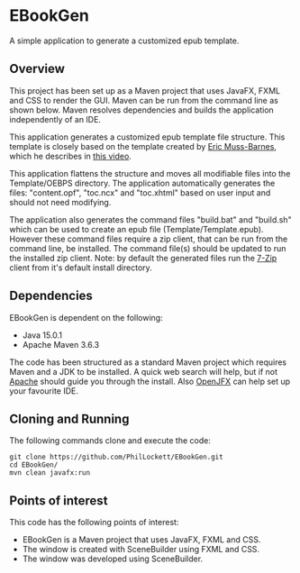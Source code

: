 # EBookGen
A simple application to generate a customized epub template.

## Overview
This project has been set up as a Maven project that uses JavaFX, FXML and 
CSS to render the GUI. Maven can be run from the command line as shown below.
Maven resolves dependencies and builds the application independently of an IDE.

This application generates a customized epub template file structure. This 
template is closely based on the template created by 
[Eric Muss-Barnes](http://www.EricMuss-Barnes.com), which he describes in 
[this video](https://www.youtube.com/watch?v=EiUMb7bgYeQ&t=2s).

This application flattens the structure and moves all modifiable files into the
Template/OEBPS directory. The application automatically generates the files: 
"content.opf", "toc.ncx" and "toc.xhtml" based on user input and should not 
need modifying.

The application also generates the command files "build.bat" and "build.sh" 
which can be used to create an epub file (Template/Template.epub). However 
these command files require a zip client, that can be run from the command 
line, be installed. The command file(s) should be updated to run the 
installed zip client. Note: by default the generated files run the 
[7-Zip](https://www.7-zip.org/) client from it's default install directory.

## Dependencies
EBookGen is dependent on the following:

  * Java 15.0.1
  * Apache Maven 3.6.3

The code has been structured as a standard Maven project which requires Maven 
and a JDK to be installed. A quick web search will help, but if not 
[Apache](https://maven.apache.org/install.html) should guide you through the
install. Also [OpenJFX](https://openjfx.io/openjfx-docs/) can help set up your 
favourite IDE.

## Cloning and Running
The following commands clone and execute the code:

    git clone https://github.com/PhilLockett/EBookGen.git
	cd EBookGen/
	mvn clean javafx:run

## Points of interest
This code has the following points of interest:

  * EBookGen is a Maven project that uses JavaFX, FXML and CSS.
  * The window is created with SceneBuilder using FXML and CSS.
  * The window was developed using SceneBuilder.
  
